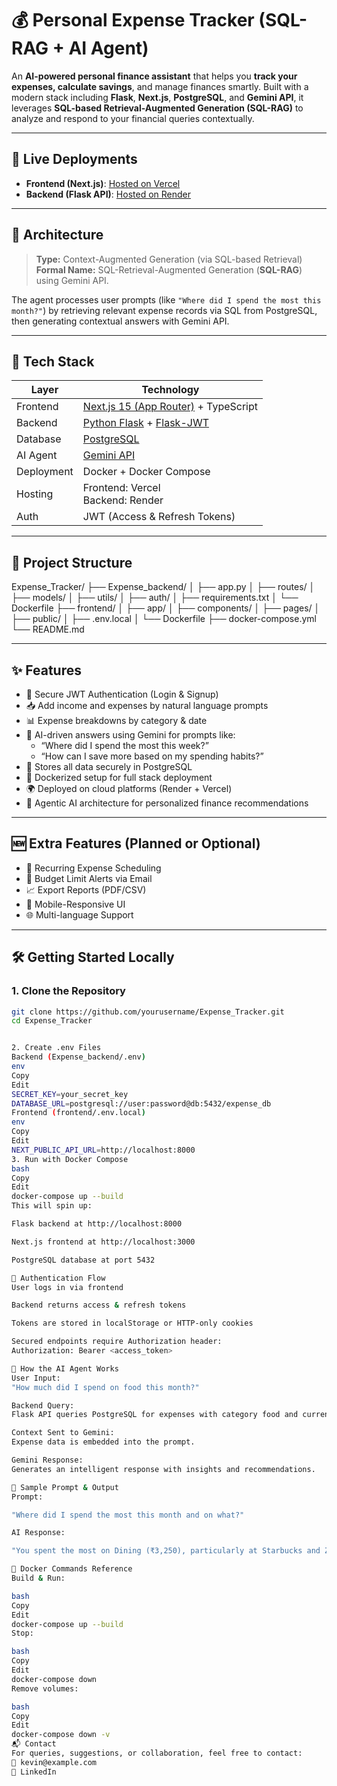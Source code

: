 # 💰 Personal Expense Tracker (SQL-RAG + AI Agent)

An **AI-powered personal finance assistant** that helps you **track your expenses, calculate savings**, and manage finances smartly. Built with a modern stack including **Flask**, **Next.js**, **PostgreSQL**, and **Gemini API**, it leverages **SQL-based Retrieval-Augmented Generation (SQL-RAG)** to analyze and respond to your financial queries contextually.

---

## 🚀 Live Deployments

- **Frontend (Next.js)**: [Hosted on Vercel](https://vercel.com)
- **Backend (Flask API)**: [Hosted on Render](https://render.com)

---

## 🧠 Architecture

> **Type:** Context-Augmented Generation (via SQL-based Retrieval)  
> **Formal Name:** SQL-Retrieval-Augmented Generation (**SQL-RAG**) using Gemini API.

The agent processes user prompts (like `"Where did I spend the most this month?"`) by retrieving relevant expense records via SQL from PostgreSQL, then generating contextual answers with Gemini API.

---

## 🔧 Tech Stack

| Layer         | Technology                      |
|---------------|----------------------------------|
| Frontend      | [Next.js 15 (App Router)](https://nextjs.org) + TypeScript |
| Backend       | [Python Flask](https://flask.palletsprojects.com/) + [Flask-JWT](https://flask-jwt-extended.readthedocs.io/) |
| Database      | [PostgreSQL](https://www.postgresql.org/) |
| AI Agent      | [Gemini API](https://deepmind.google/technologies/gemini/) |
| Deployment    | Docker + Docker Compose |
| Hosting       | Frontend: Vercel<br>Backend: Render |
| Auth          | JWT (Access & Refresh Tokens) |

---

## 📁 Project Structure

Expense_Tracker/
├── Expense_backend/
│ ├── app.py
│ ├── routes/
│ ├── models/
│ ├── utils/
│ ├── auth/
│ ├── requirements.txt
│ └── Dockerfile
├── frontend/
│ ├── app/
│ ├── components/
│ ├── pages/
│ ├── public/
│ ├── .env.local
│ └── Dockerfile
├── docker-compose.yml
└── README.md


---

## ✨ Features

- 🔐 Secure JWT Authentication (Login & Signup)
- 📥 Add income and expenses by natural language prompts
- 📊 Expense breakdowns by category & date
- 🧠 AI-driven answers using Gemini for prompts like:
  - “Where did I spend the most this week?”
  - “How can I save more based on my spending habits?”
- 🧾 Stores all data securely in PostgreSQL
- 🐳 Dockerized setup for full stack deployment
- 🌍 Deployed on cloud platforms (Render + Vercel)
- 🧙 Agentic AI architecture for personalized finance recommendations

---

## 🆕 Extra Features (Planned or Optional)

- 📅 Recurring Expense Scheduling
- 🔔 Budget Limit Alerts via Email
- 📈 Export Reports (PDF/CSV)
- 📱 Mobile-Responsive UI
- 🌐 Multi-language Support

---

## 🛠️ Getting Started Locally

### 1. Clone the Repository

```bash
git clone https://github.com/yourusername/Expense_Tracker.git
cd Expense_Tracker


2. Create .env Files
Backend (Expense_backend/.env)
env
Copy
Edit
SECRET_KEY=your_secret_key
DATABASE_URL=postgresql://user:password@db:5432/expense_db
Frontend (frontend/.env.local)
env
Copy
Edit
NEXT_PUBLIC_API_URL=http://localhost:8000
3. Run with Docker Compose
bash
Copy
Edit
docker-compose up --build
This will spin up:

Flask backend at http://localhost:8000

Next.js frontend at http://localhost:3000

PostgreSQL database at port 5432

🔐 Authentication Flow
User logs in via frontend

Backend returns access & refresh tokens

Tokens are stored in localStorage or HTTP-only cookies

Secured endpoints require Authorization header:
Authorization: Bearer <access_token>

🤖 How the AI Agent Works
User Input:
"How much did I spend on food this month?"

Backend Query:
Flask API queries PostgreSQL for expenses with category food and current month.

Context Sent to Gemini:
Expense data is embedded into the prompt.

Gemini Response:
Generates an intelligent response with insights and recommendations.

🧪 Sample Prompt & Output
Prompt:

"Where did I spend the most this month and on what?"

AI Response:

"You spent the most on Dining (₹3,250), particularly at Starbucks and Zomato. You could reduce this by meal prepping 2 days a week."

🐋 Docker Commands Reference
Build & Run:

bash
Copy
Edit
docker-compose up --build
Stop:

bash
Copy
Edit
docker-compose down
Remove volumes:

bash
Copy
Edit
docker-compose down -v
📬 Contact
For queries, suggestions, or collaboration, feel free to contact:
📧 kevin@example.com
🔗 LinkedIn

